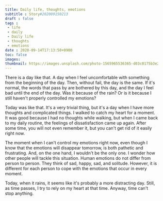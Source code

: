 ```yaml
---
title: Daily life, thoughts, emotions
subtitle : Story#202009150213
draft : false
tags :
 - life
 - daily
 - Daily life
 - thoughts
 - emotions
date : 2020-09-14T17:13:50+0900
toc: false
images: 
thumbnail: https://images.unsplash.com/photo-1565965536365-d03c0175b3e2?ixlib=rb-1.2.1&q=80&fm=jpg&crop=entropy&cs=tinysrgb&w=1080&fit=max&ixid=eyJhcHBfaWQiOjE1NTU0OX0
---
```


There is a day like that. A day when I feel uncomfortable with something from the beginning of the day. Then, without fail, the day is the same. If it's normal, the words that pass by are bothered by this day, and the day I feel bad until the end of the day. Was it because of the rain? Or is it because I still haven't properly controlled my emotions?  

Today was like that. It's a very trivial thing, but it's a day when I have more thoughts and complicated things. I walked to catch my heart for a moment. It was good because I had no thoughts while walking, but when I came back to my daily routine, the feelings of dissatisfaction came up again. After some time, you will not even remember it, but you can't get rid of it easily right now.  

The moment when I can't control my emotions right now, even though I know that the emotions will disappear tomorrow, is both pathetic and frustrating. And, on the one hand, I wouldn't be the only one. I wonder how other people will tackle this situation. Human emotions do not differ from person to person. They think of sad, happy, sad, and solitude. However, it is different for each person to cope with the emotions that occur in every moment.  

Today, when it rains, it seems like it's probably a more distracting day. Still, as time passes, I try to rely on my heart at that time. Anyway, time can't stop anything.  

